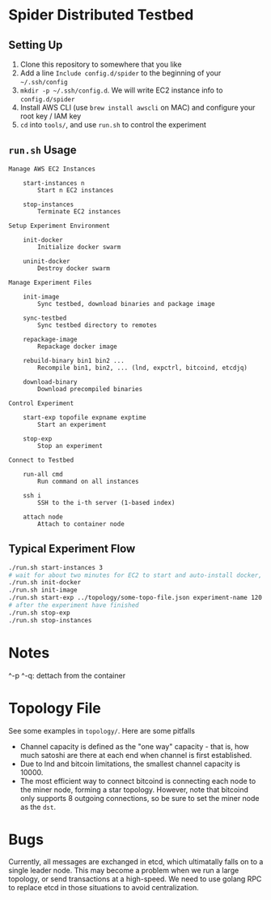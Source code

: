 # Spider Distributed Testbed

## Setting Up

1. Clone this repository to somewhere that you like
2. Add a line `Include config.d/spider` to the beginning of your `~/.ssh/config`
3. `mkdir -p ~/.ssh/config.d`. We will write EC2 instance info to `config.d/spider`
4. Install AWS CLI (use `brew install awscli` on MAC) and configure your root key / IAM key
5. `cd` into `tools/`, and use `run.sh` to control the experiment

## `run.sh` Usage

```
Manage AWS EC2 Instances

    start-instances n
        Start n EC2 instances

    stop-instances
        Terminate EC2 instances

Setup Experiment Environment

    init-docker
        Initialize docker swarm

    uninit-docker
        Destroy docker swarm

Manage Experiment Files

    init-image
        Sync testbed, download binaries and package image

    sync-testbed
        Sync testbed directory to remotes

    repackage-image
        Repackage docker image

    rebuild-binary bin1 bin2 ...
        Recompile bin1, bin2, ... (lnd, expctrl, bitcoind, etcdjq)

    download-binary
        Download precompiled binaries

Control Experiment

    start-exp topofile expname exptime
        Start an experiment

    stop-exp
        Stop an experiment

Connect to Testbed

    run-all cmd
        Run command on all instances

    ssh i
        SSH to the i-th server (1-based index)

    attach node
        Attach to container node
```

## Typical Experiment Flow

```bash
./run.sh start-instances 3
# wait for about two minutes for EC2 to start and auto-install docker, go, etc.
./run.sh init-docker
./run.sh init-image
./run.sh start-exp ../topology/some-topo-file.json experiment-name 120
# after the experiment have finished
./run.sh stop-exp
./run.sh stop-instances
```

# Notes
^-p ^-q: dettach from the container

# Topology File

See some examples in `topology/`. Here are some pitfalls

- Channel capacity is defined as the "one way" capacity - that is, how much satoshi are there at each end when channel is first established.
- Due to lnd and bitcoin limitations, the smallest channel capacity is 10000.
- The most efficient way to connect bitcoind is connecting each node to the miner node, forming a star topology. However, note that bitcoind only supports 8 outgoing connections, so be sure to set the miner node as the `dst`.

# Bugs

Currently, all messages are exchanged in etcd, which ultimatally falls on to a single leader node. This may become a problem when we run a large topology, or send transactions at a high-speed. We need to use golang RPC to replace etcd in those situations to avoid centralization.

